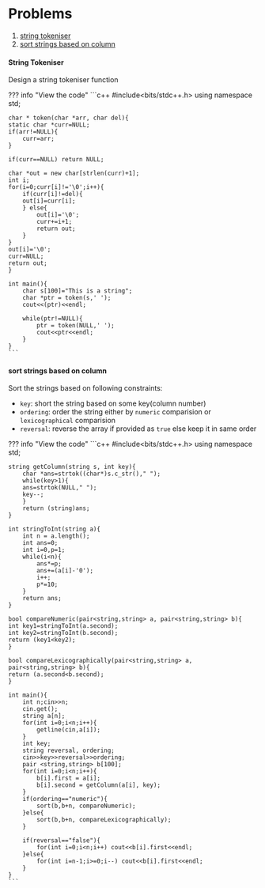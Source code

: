 # Problems

1. [string tokeniser](#string-tokeniser)
1. [sort strings based on column](#sort-strings-based-on-column)

#### String Tokeniser

Design a string tokeniser function

??? info "View the code"
    ```c++
    #include<bits/stdc++.h>
    using namespace std;

    char * token(char *arr, char del){
    static char *curr=NULL;
    if(arr!=NULL){
        curr=arr;
    }

    if(curr==NULL) return NULL;

    char *out = new char[strlen(curr)+1];
    int i;
    for(i=0;curr[i]!='\0';i++){
        if(curr[i]!=del){
        out[i]=curr[i];
        } else{
            out[i]='\0';
            curr+=i+1;
            return out;
        }
    }
    out[i]='\0';
    curr=NULL;
    return out;
    }

    int main(){
        char s[100]="This is a string";
        char *ptr = token(s,' ');
        cout<<(ptr)<<endl;

        while(ptr!=NULL){
            ptr = token(NULL,' ');
            cout<<ptr<<endl;
        }
    }
    ```

#### sort strings based on column

Sort the strings based on following constraints:

  - `key`: short the string based on some key(column number)
  - `ordering`: order the string either by `numeric` comparision or `lexicographical` comparision 
  - `reversal`: reverse the array if provided as `true` else keep it in same order

??? info "View the code"
    ```c++
    #include<bits/stdc++.h>
    using namespace std;

    string getColumn(string s, int key){
        char *ans=strtok((char*)s.c_str()," ");
        while(key>1){
        ans=strtok(NULL," ");
        key--;
        }
        return (string)ans;
    }

    int stringToInt(string a){
        int n = a.length();
        int ans=0;
        int i=0,p=1;
        while(i<n){
            ans*=p;
            ans+=(a[i]-'0');
            i++;
            p*=10;
        }
        return ans;
    }

    bool compareNumeric(pair<string,string> a, pair<string,string> b){
    int key1=stringToInt(a.second);
    int key2=stringToInt(b.second);
    return (key1<key2);
    }

    bool compareLexicographically(pair<string,string> a, pair<string,string> b){
    return (a.second<b.second);
    }

    int main(){
        int n;cin>>n;
        cin.get();
        string a[n];
        for(int i=0;i<n;i++){
            getline(cin,a[i]);
        }
        int key;
        string reversal, ordering;
        cin>>key>>reversal>>ordering;
        pair <string,string> b[100];
        for(int i=0;i<n;i++){
            b[i].first = a[i];
            b[i].second = getColumn(a[i], key);
        }
        if(ordering=="numeric"){
            sort(b,b+n, compareNumeric);
        }else{
            sort(b,b+n, compareLexicographically);
        }

        if(reversal=="false"){
            for(int i=0;i<n;i++) cout<<b[i].first<<endl;
        }else{
            for(int i=n-1;i>=0;i--) cout<<b[i].first<<endl;
        }
    }
    ```